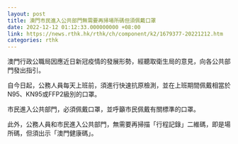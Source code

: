 ```yaml
---
layout: post
title: 澳門市民進入公共部門無需要再掃場所碼但須佩戴口罩
date: 2022-12-12 01:12:33.000000000 +08:00
link: https://news.rthk.hk/rthk/ch/component/k2/1679377-20221212.htm
categories: rthk
---
```


澳門行政公職局因應近日新冠疫情的發展形勢，經聽取衛生局的意見，向各公共部門發出指引。

自今日起，公務人員每天上班前，須進行快速抗原檢測，並在上班期間佩戴相當於N95、KN95或FFP2級別的口罩。

市民進入公共部門，必須佩戴口罩，並呼籲市民佩戴有關標準的口罩。

此外，公務人員和市民進入公共部門，無需要再掃描「行程記錄」二維碼，即是場所碼，但須出示「澳門健康碼」。
